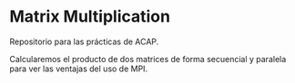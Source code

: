 # Matrix Multiplication

Repositorio para las prácticas de ACAP.

Calcularemos el producto de dos matrices de forma secuencial y paralela para ver las ventajas del uso de MPI. 

